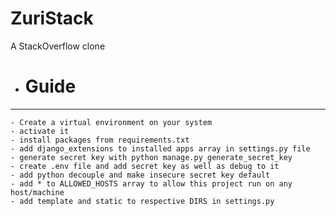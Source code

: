 # ZuriStack

A StackOverflow clone

- # Guide

<hr>

    - Create a virtual environment on your system
    - activate it
    - install packages from requirements.txt
    - add django_extensions to installed apps array in settings.py file
    - generate secret key with python manage.py generate_secret_key
    - create .env file and add secret key as well as debug to it
    - add python decouple and make insecure secret key default
    - add * to ALLOWED_HOSTS array to allow this project run on any host/machine
    - add template and static to respective DIRS in settings.py
